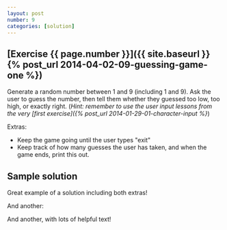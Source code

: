 ```yaml
---
layout: post
number: 9
categories: [solution]
---
```


## [Exercise {{ page.number }}]({{ site.baseurl }}{% post_url 2014-04-02-09-guessing-game-one %})

Generate a random number between 1 and 9 (including 1 and 9). Ask the user to guess the number, then tell them whether they guessed too low, too high, or exactly right. (_Hint: remember to use the user input lessons from the very [first exercise]({% post_url 2014-01-29-01-character-input %}_)

Extras: 

* Keep the game going until the user types "exit"
* Keep track of how many guesses the user has taken, and when the game ends, print this out.


## Sample solution

Great example of a solution including both extras!

<script src="https://gist.github.com/JamieMacIver/10153508.js"></script>

And another:

<script src="https://gist.github.com/avillareal98/9a2b5e5b59880d8ea6f8.js"></script>

And another, with lots of helpful text!

<script src="https://gist.github.com/anonymous/0502baf8a01e3aa53550.js"></script>
